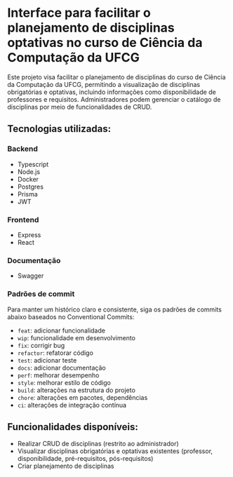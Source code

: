 # Interface para facilitar o planejamento de disciplinas optativas no curso de Ciência da Computação da UFCG

Este projeto visa facilitar o planejamento de disciplinas do curso de Ciência da Computação da UFCG, permitindo a visualização de disciplinas obrigatórias e optativas, incluindo informações como disponibilidade de professores e requisitos. Administradores podem gerenciar o catálogo de disciplinas por meio de funcionalidades de CRUD.

## Tecnologias utilizadas:

### Backend
- Typescript
- Node.js
- Docker
- Postgres
- Prisma
- JWT

### Frontend
- Express
- React

### Documentação
- Swagger

### Padrões de commit

Para manter um histórico claro e consistente, siga os padrões de commits abaixo baseados no Conventional Commits:

- `feat`: adicionar funcionalidade
- `wip`: funcionalidade em desenvolvimento
- `fix`: corrigir bug
- `refactor`: refatorar código
- `test`: adicionar teste
- `docs`: adicionar documentação
- `perf`: melhorar desempenho
- `style`: melhorar estilo de código
- `build`: alterações na estrutura do projeto
- `chore`: alterações em pacotes, dependências
- `ci`: alterações de integração contínua

## Funcionalidades disponíveis:
- Realizar CRUD de disciplinas (restrito ao administrador)
- Visualizar disciplinas obrigatórias e optativas existentes (professor, disponibilidade, pré-requisitos, pós-requisitos)
- Criar planejamento de disciplinas
